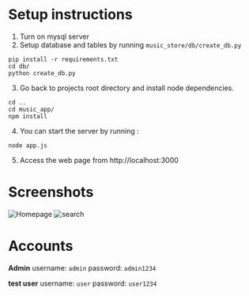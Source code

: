# Setup instructions

1. Turn on mysql server
2. Setup database and tables by running `music_store/db/create_db.py`
```
pip install -r requirements.txt
cd db/
python create_db.py
```
3. Go back to projects root directory and install node dependencies.
```
cd ..
cd music_app/
npm install
```

4. You can start the server by running :
```
node app.js
```

5. Access the web page from http://localhost:3000

# Screenshots
![Homepage]()
![search]()

# Accounts
**Admin**
username: `admin`
password: `admin1234`

**test user**
username: `user`
password: `user1234`
